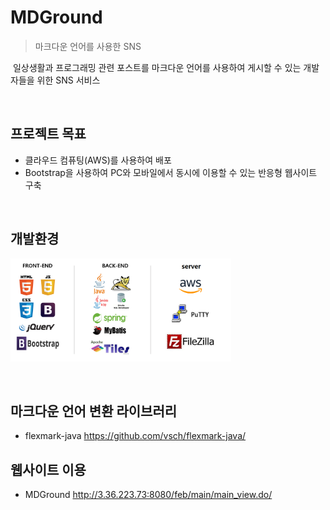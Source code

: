 # MDGround
> 마크다운 언어를 사용한 SNS

​
일상생활과 프로그래밍 관련 포스트를 마크다운 언어를 사용하여 게시할 수 있는 개발자들을 위한 SNS 서비스  

​
## 프로젝트 목표
 * 클라우드 컴퓨팅(AWS)를 사용하여 배포
 * Bootstrap을 사용하여 PC와 모바일에서 동시에 이용할 수 있는 반응형 웹사이트 구축

​
## 개발환경
<img src="/README_file/development_environment.png" width="70%" />

​
## 마크다운 언어 변환 라이브러리
 * flexmark-java <https://github.com/vsch/flexmark-java/>

## 웹사이트 이용
  * MDGround <http://3.36.223.73:8080/feb/main/main_view.do/>
